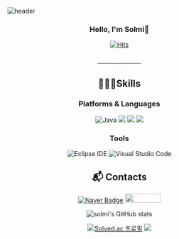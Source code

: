 

![header](https://capsule-render.vercel.app/api?type=waving&&color=gradient&height=100&section=header&fontSize=90)

<div align="center">
<h3>Hello, I'm Solmi🐰</h3>

[![Hits](https://hits.seeyoufarm.com/api/count/incr/badge.svg?url=https%3A%2F%2Fgithub.com%2Fsolmi26&count_bg=%23ACDBF5&title_bg=%23EDA4A4&icon=&icon_color=%23E7E7E7&title=hits&edge_flat=false)](https://hits.seeyoufarm.com)
<br/><br/>
﹏﹏﹏﹏﹏﹏﹏

## 👩🏻‍💻Skills
### Platforms & Languages
![Java](https://img.shields.io/badge/Java-007396.svg?&style=for-the-badge&logo=Java&logoColor=white)
<img src="https://img.shields.io/badge/Python-blue?style=for-the-badge&logo=Python&logoColor=white">
<img src="https://img.shields.io/badge/oracle-gray?style=for-the-badge&logo=oracle&logoColor=red">
<img src="https://img.shields.io/badge/linux-FCC624?style=for-the-badge&logo=linux&logoColor=black">
### Tools
![Eclipse IDE](https://img.shields.io/badge/Eclipse%20IDE-2C2255.svg?&style=for-the-badge&logo=Eclipse%20IDE&logoColor=white)
![Visual Studio Code](https://img.shields.io/badge/Visual%20Studio%20Code-007ACC.svg?&style=for-the-badge&logo=Visual%20Studio%20Code&logoColor=white)

## :mailbox_with_mail: Contacts
[![Naver Badge](https://img.shields.io/badge/Naver-03C75A?style=flat-square&logo=Naver&logoColor=white&link=mailto:tom526@naver.com)](mailto:tom526@naver.com)
<a href="https://blog.naver.com/tom526" target="_blank"><img src="https://img.shields.io/badge/Blog-03C75A?style=flat-square&logo=Naver&logoColor=white" width = 80px height = 20px/></a>





<div align="center">

![solmi's GitHub stats](https://github-readme-stats.vercel.app/api?username=solmi26&show_icons=true&theme=swift)

</div>

<div align="center">
  
[![Solved.ac
프로필](http://mazassumnida.wtf/api/v2/generate_badge?boj=tom526)](https://solved.ac/tom526)
<img src="http://mazandi.herokuapp.com/api?handle=tom526&theme=warm"/>

</div>




